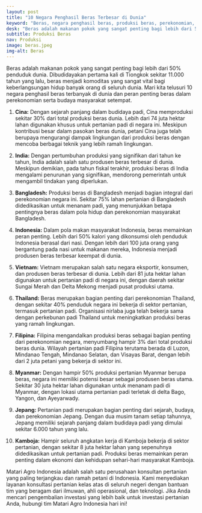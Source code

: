 ```yaml
---
layout: post
title: "10 Negara Penghasil Beras Terbesar di Dunia"
keyword: "Beras, negara penghasil beras, produksi beras, perekonomian, makanan pokok, Matari Agro Indonesia, konsultan pertanian, hasil panen, perataan lahan, irigasi sawah"
desk: "Beras adalah makanan pokok yang sangat penting bagi lebih dari 50% penduduk dunia."
subtitle: Produksi Beras
nav: Produksi
image: beras.jpeg
img-alt: Beras
---
```


Beras adalah makanan pokok yang sangat penting bagi lebih dari 50% penduduk dunia. Dibudidayakan pertama kali di Tiongkok sekitar 11.000 tahun yang lalu, beras menjadi komoditas yang sangat vital bagi keberlangsungan hidup banyak orang di seluruh dunia. Mari kita telusuri 10 negara penghasil beras terbanyak di dunia dan peran penting beras dalam perekonomian serta budaya masyarakat setempat.

1. **Cina:** Dengan sejarah panjang dalam budidaya padi, Cina memproduksi sekitar 30% dari total produksi beras dunia. Lebih dari 74 juta hektar lahan digunakan khusus untuk pertanian padi di negara ini. Meskipun kontribusi besar dalam pasokan beras dunia, petani Cina juga telah berupaya mengurangi dampak lingkungan dari produksi beras dengan mencoba berbagai teknik yang lebih ramah lingkungan.

2. **India:** Dengan pertumbuhan produksi yang signifikan dari tahun ke tahun, India adalah salah satu produsen beras terbesar di dunia. Meskipun demikian, pada tahun fiskal terakhir, produksi beras di India mengalami penurunan yang signifikan, mendorong pemerintah untuk mengambil tindakan yang diperlukan.

3. **Bangladesh:** Produksi beras di Bangladesh menjadi bagian integral dari perekonomian negara ini. Sekitar 75% lahan pertanian di Bangladesh didedikasikan untuk menanam padi, yang menunjukkan betapa pentingnya beras dalam pola hidup dan perekonomian masyarakat Bangladesh.

4. **Indonesia:** Dalam pola makan masyarakat Indonesia, beras memainkan peran penting. Lebih dari 50% kalori yang dikonsumsi oleh penduduk Indonesia berasal dari nasi. Dengan lebih dari 100 juta orang yang bergantung pada nasi untuk makanan mereka, Indonesia menjadi produsen beras terbesar keempat di dunia.

5. **Vietnam:** Vietnam merupakan salah satu negara eksportir, konsumen, dan produsen beras terbesar di dunia. Lebih dari 81 juta hektar lahan digunakan untuk pertanian padi di negara ini, dengan daerah sekitar Sungai Merah dan Delta Mekong menjadi pusat produksi utama.

6. **Thailand:** Beras merupakan bagian penting dari perekonomian Thailand, dengan sekitar 40% penduduk negara ini bekerja di sektor pertanian, termasuk pertanian padi. Organisasi nirlaba juga telah bekerja sama dengan perkebunan padi Thailand untuk meningkatkan produksi beras yang ramah lingkungan.

7. **Filipina:** Filipina mengandalkan produksi beras sebagai bagian penting dari perekonomian negara, menyumbang hampir 3% dari total produksi beras dunia. Wilayah pertanian padi Filipina terutama berada di Luzon, Mindanao Tengah, Mindanao Selatan, dan Visayas Barat, dengan lebih dari 2 juta petani yang bekerja di sektor ini.

8. **Myanmar:** Dengan hampir 50% produksi pertanian Myanmar berupa beras, negara ini memiliki potensi besar sebagai produsen beras utama. Sekitar 30 juta hektar lahan digunakan untuk menanam padi di Myanmar, dengan lokasi utama pertanian padi terletak di delta Bago, Yangon, dan Ayeyarwady.

9. **Jepang:** Pertanian padi merupakan bagian penting dari sejarah, budaya, dan perekonomian Jepang. Dengan dua musim tanam setiap tahunnya, Jepang memiliki sejarah panjang dalam budidaya padi yang dimulai sekitar 6.000 tahun yang lalu.

10. **Kamboja:** Hampir seluruh angkatan kerja di Kamboja bekerja di sektor pertanian, dengan sekitar 8 juta hektar lahan yang sepenuhnya didedikasikan untuk pertanian padi. Produksi beras memainkan peran penting dalam ekonomi dan kehidupan sehari-hari masyarakat Kamboja.

Matari Agro Indonesia adalah salah satu perusahaan konsultan pertanian yang paling terjangkau dan ramah petani di Indonesia. Kami menyediakan layanan konsultasi pertanian kelas atas di seluruh negeri dengan bantuan tim yang beragam dari ilmuwan, ahli operasional, dan teknologi. Jika Anda mencari pengembalian investasi yang lebih baik untuk investasi pertanian Anda, hubungi tim Matari Agro Indonesia hari ini!
